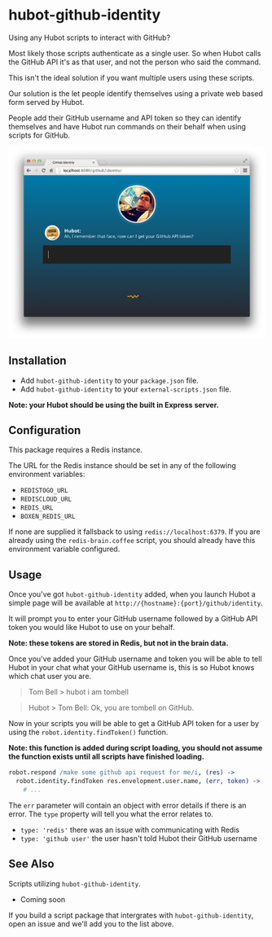 # hubot-github-identity

Using any Hubot scripts to interact with GitHub?

Most likely those scripts authenticate as a single user. So when Hubot calls the
GitHub API it's as that user, and not the person who said the command.

This isn't the ideal solution if you want multiple users using these scripts.

Our solution is the let people identify themselves using a private web based
form served by Hubot.

People add their GitHub username and API token so they can identify themselves
and have Hubot run commands on their behalf when using scripts for GitHub.

![Registering API Token](docs/screenshot.png)

## Installation

  * Add `hubot-github-identity` to your `package.json` file.
  * Add `hubot-github-identity` to your `external-scripts.json` file.

**Note: your Hubot should be using the built in Express server.**

## Configuration

This package requires a Redis instance.

The URL for the Redis instance should be set in any of the following environment
variables:

  * `REDISTOGO_URL`
  * `REDISCLOUD_URL`
  * `REDIS_URL`
  * `BOXEN_REDIS_URL`

If none are supplied it fallsback to using `redis://localhost:6379`. If you are
already using the `redis-brain.coffee` script, you should already have this
environment variable configured.

## Usage

Once you've got `hubot-github-identity` added, when you launch Hubot a simple
page will be available at `http://{hostname}:{port}/github/identity`.

It will prompt you to enter your GitHub username followed by a GitHub API token
you would like Hubot to use on your behalf.

**Note: these tokens are stored in Redis, but not in the brain data.**

Once you've added your GitHub username and token you will be able to tell Hubot
in your chat what your GitHub username is, this is so Hubot knows which chat
user you are.

  > Tom Bell > hubot i am tombell

  > Hubot > Tom Bell: Ok, you are tombell on GitHub.

Now in your scripts you will be able to get a GitHub API token for a user by
using the `robot.identity.findToken()` function.

**Note: this function is added during script loading, you should not assume the
function exists until all scripts have finished loading.**

```coffeescript
robot.respond /make some github api request for me/i, (res) ->
  robot.identity.findToken res.envelopment.user.name, (err, token) ->
    # ...
```

The `err` parameter will contain an object with error details if there is an
error. The `type` property will tell you what the error relates to.

  * `type: 'redis'` there was an issue with communicating with Redis
  * `type: 'github user'` the user hasn't told Hubot their GitHub username

## See Also

Scripts utilizing `hubot-github-identity`.

  * Coming soon

If you build a script package that intergrates with `hubot-github-identity`,
open an issue and we'll add you to the list above.
